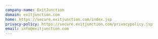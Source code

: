 ```yaml
---
company-name: ExitJunction
domain: exitjunction.com
home: https://secure.exitjunction.com/index.jsp
privacy-policy: https://secure.exitjunction.com/privacypolicy.jsp
email: info@exitjunction.com
---
```




